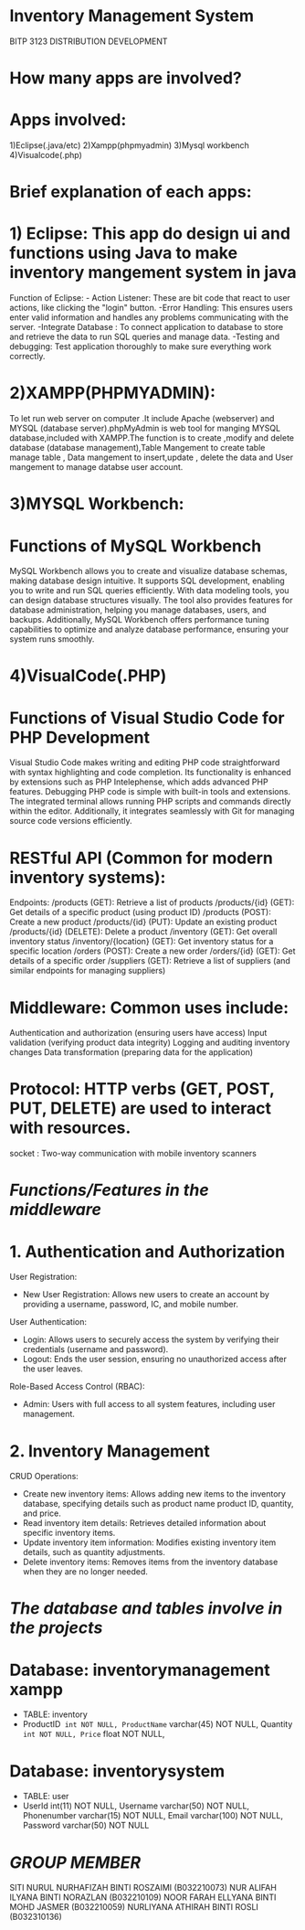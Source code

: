 # Inventory Management System
BITP 3123 DISTRIBUTION DEVELOPMENT


# How many apps are involved?


# Apps involved: 
1)Eclipse(.java/etc) 2)Xampp(phpmyadmin) 3)Mysql workbench 4)Visualcode(.php)

# Brief explanation of each apps:

# 1) Eclipse: This app do design ui and functions  using Java  to make inventory mangement system in java

   Function of Eclipse: - Action Listener: These are bit code that                                                        react to user actions, like clicking the                                                        "login" button.
                         -Error Handling:  This ensures users enter                                                       valid information and handles any problems                                                      communicating with the server.
                         -Integrate Database : To connect application                                                     to database to store and retrieve the data                                                      to run SQL queries and manage data.
                         -Testing and debugging: Test application                                                         thoroughly to make sure everything  work                                                        correctly.
                                                  
                                                  
# 2)XAMPP(PHPMYADMIN): 
To let run web server on computer .It include Apache (webserver) and MYSQL (database server).phpMyAdmin  is web tool for manging MYSQL database,included with XAMPP.The function is to create ,modify and delete database (database management),Table Mangement to create table manage table , Data mangement to insert,update , delete the data and User mangement  to manage databse user account.

# 3)MYSQL Workbench:
# Functions of MySQL Workbench

MySQL Workbench allows you to create and visualize database schemas, making database design intuitive. It supports SQL development, enabling you to write and run SQL queries efficiently. With data modeling tools, you can design database structures visually. The tool also provides features for database administration, helping you manage databases, users, and backups. Additionally, MySQL Workbench offers performance tuning capabilities to optimize and analyze database performance, ensuring your system runs smoothly.



# 4)VisualCode(.PHP)
# Functions of Visual Studio Code for PHP Development

Visual Studio Code makes writing and editing PHP code straightforward with syntax highlighting and code completion. Its functionality is enhanced by extensions such as PHP Intelephense, which adds advanced PHP features. Debugging PHP code is simple with built-in tools and extensions. The integrated terminal allows running PHP scripts and commands directly within the editor. Additionally, it integrates seamlessly with Git for managing source code versions efficiently.



# RESTful API (Common for modern inventory systems):

Endpoints:
/products (GET): Retrieve a list of products
/products/{id} (GET): Get details of a specific product (using product ID)
/products (POST): Create a new product
/products/{id} (PUT): Update an existing product
/products/{id} (DELETE): Delete a product
/inventory (GET): Get overall inventory status
/inventory/{location} (GET): Get inventory status for a specific location
/orders (POST): Create a new order
/orders/{id} (GET): Get details of a specific order
/suppliers (GET): Retrieve a list of suppliers
(and similar endpoints for managing suppliers)


# Middleware: Common uses include:
Authentication and authorization (ensuring users have access)
Input validation (verifying product data integrity)
Logging and auditing inventory changes
Data transformation (preparing data for the application)


# Protocol: HTTP verbs (GET, POST, PUT, DELETE) are used to interact with resources.

socket : Two-way communication with mobile inventory scanners



# *Functions/Features in the middleware*

# 1. Authentication and Authorization

User Registration:
- New User Registration: Allows new users to create an account by providing a username, password, IC, and mobile number.
  
User Authentication:
- Login: Allows users to securely access the system by verifying their credentials (username and password).
- Logout: Ends the user session, ensuring no unauthorized access after the user leaves.

Role-Based Access Control (RBAC):
- Admin: Users with full access to all system features, including user management.

  
# 2. Inventory Management
CRUD Operations:

- Create new inventory items: Allows adding new items to the inventory database, specifying details such as product name product ID, quantity, and price.
- Read inventory item details: Retrieves detailed information about specific inventory items.
- Update inventory item information: Modifies existing inventory item details, such as quantity adjustments.
- Delete inventory items: Removes items from the inventory database when they are no longer needed.


# *The database and tables involve in the projects*

# Database: inventorymanagement xampp

- TABLE: inventory 
 -  ProductID` int NOT NULL,
  ProductName` varchar(45) NOT NULL,
  Quantity` int NOT NULL,
  Price` float NOT NULL,

# Database: inventorysystem

- TABLE: user 
 -  UserId int(11) NOT NULL,
  Username varchar(50) NOT NULL,
  Phonenumber varchar(15) NOT NULL,
  Email varchar(100) NOT NULL,
  Password varchar(50) NOT NULL
  
# *GROUP MEMBER*

SITI NURUL NURHAFIZAH BINTI ROSZAIMI (B032210073)
NUR ALIFAH ILYANA BINTI NORAZLAN (B032210109) 
NOOR FARAH ELLYANA BINTI MOHD JASMER (B032210059)
NURLIYANA ATHIRAH BINTI ROSLI (B032310136)
